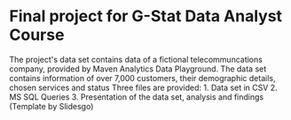 # Final project for G-Stat Data Analyst Course
The project's data set contains data of a fictional telecommuncations company, provided by Maven Analytics Data Playground.
The data set contains information of over 7,000 customers, their demographic details, chosen services and status
Three files are provided:
        1. Data set in CSV
        2. MS SQL Queries
        3. Presentation of the data set, analysis and findings (Template by Slidesgo)
